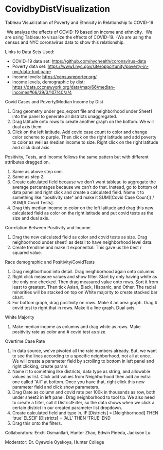 # CovidbyDistVisualization

Tableau Visualization of Poverty and Ethnicity in Relationship to COVID-19

-We analyze the effects of COVID-19 based on income and ethnicity.
-We are using Tableau to visualize the effects of COVID-19.
-We are using the census and NYC coronavirus data to show this relationship.

Links to Data Sets Used:
- COVID-19 data set: https://github.com/nychealth/coronavirus-data
- Poverty data set: https://www1.nyc.gov/site/opportunity/poverty-in-nyc/data-tool.page
- Income levels: https://censusreporter.org/
- Income levels, demographic by dist: https://data.cccnewyork.org/data/map/66/median-incomes#66/39/3/107/40/a/4

Covid Cases and Poverty/Median Income by Dist
1.	Drag geometry under geo_export file and neighborhood under Sheet1 into the panel to generate all districts unaggregated. 
2.	Drag latitude onto rows to create another graph on the bottom. We will dual axis them.
3.	Click on the left latitude. Add covid case count to color and change color scheme to purple. Then click on the right latitude and add poverty to color as well as median income to size. Right click on the right latitude and click dual axis.

Positivity, Tests, and Income follows the same pattern but with different attributes dragged on. 
1.	Same as above step one.
2.	Same as step 2.
3.	Create calculated field because we don’t want tableau to aggregate the average percentages because we can’t do that. Instead, go to bottom of data panel and right click and create a calculated field. Name it to something like “positivity rate” and make it SUM([Covid Case Count]) / SUM[# Covid Tests].
4.	Drag this median income to color on the left latitude and drag this new calculated field as color on the right latitude and put covid tests as the size and dual axis.
 	
Correlation Between Positivity and Income
1.	Drag the new calculated field as color and covid tests as size. Drag neighborhood under sheet1 as detail to have neighborhood level data.
2.	Create trendline and make it exponential. This gave us the best r squared value.

Race demographic and Positivity/CovidTests
1.	Drag neighborhood into detail. Drag neighborhood again onto columns.
2.	Right click measure values and show filter. Start by only having white as the only one checked. Then drag measured value onto rows. Sort it from least to greatest. Then tick Asian, Black, Hispanic, and Other. The racial minorities will be stacked on top on White majority to create stacked bar chart. 
3.	For bottom graph, drag positivity on rows. Make it an area graph. Drag # covid test to right that in rows. Make it a line graph. Dual axis.

White Majority
1.	Make median income as columns and drag white as rows. Make positivity rate as color and # covid test as size. 

Overtime Case Rate 
1.	In data source, we’ve pivoted all the rate numbers already. But, we want to see the lines according to a specific neighborhood, not all at once. We will create a parameter field by scrolling to bottom in left panel and right clicking, create param.
2.	Name it to something like districts, data type as string, and allowable values as list. Click add values from Neighborhood then add an extra one called “All” at bottom. Once you have that, right click this new parameter field and click show parameters.
3.	Drag Date as column and covid rate per 100k in thousands as row, both under sheet2 in left panel. Drag neighborhood to tool tip. We also need to create a filter, call it DistrictFilter, so the data shows when we click a certain district in our created parameter list dropdown. 
4.	Create calculated field and type in, IF [Districts] = [Neighborhood] THEN ‘true’ ELSEIF [Districts] = ‘ALL’ THEN ‘TRUE’ END
5.	Drag this onto the filters.


Collaborators: Enxhi Osmanllari, Hunter Zhao, Edwin Pineda, Jackson Lu

Moderator: Dr. Oyewole Oyekoya, Hunter College
